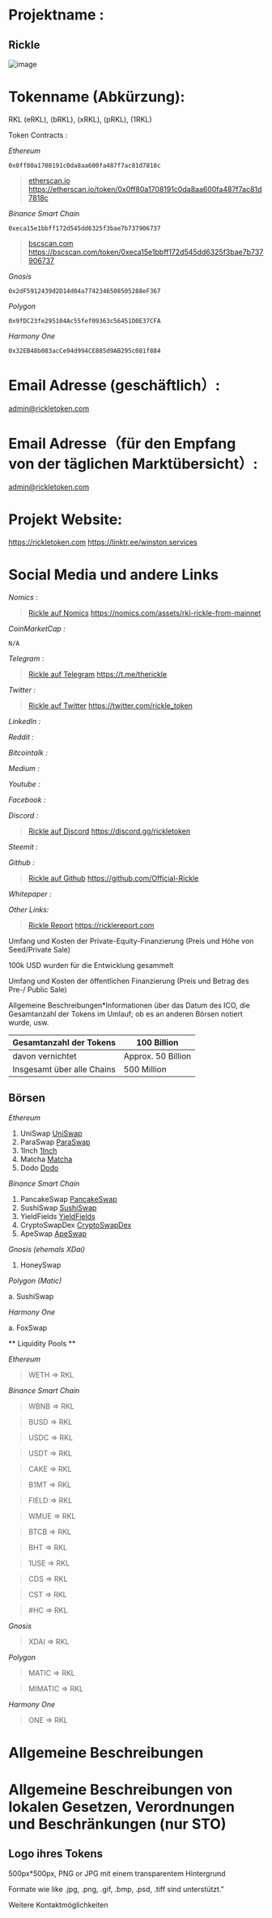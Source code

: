 # Projektname : #
  
  ## Rickle ##
  
![image](https://rickletoken.com/favicon.ico)

# Tokenname (Abkürzung): #

  RKL (eRKL), (bRKL), (xRKL), (pRKL), (1RKL)

Token Contracts : 
  
  _Ethereum_
  
    0x0ff80a1708191c0da8aa600fa487f7ac81d7818c
>   [etherscan.io](https://etherscan.io/token/0x0ff80a1708191c0da8aa600fa487f7ac81d7818c)  https://etherscan.io/token/0x0ff80a1708191c0da8aa600fa487f7ac81d7818c

  _Binance Smart Chain_
    
    0xeca15e1bbff172d545dd6325f3bae7b737906737
>   [bscscan.com](https://bscscan.com/token/0xeca15e1bbff172d545dd6325f3bae7b737906737)  https://bscscan.com/token/0xeca15e1bbff172d545dd6325f3bae7b737906737

  _Gnosis_
    
    0x2dF5912439d2D14d04a7742346508505288eF367
    

  _Polygon_
    
    0x9fDC23fe295104Ac55fef09363c56451D0E37CFA
    

  _Harmony One_
  
    0x32EB48b083acCe94d994CE885d9AB295c081f884
    

# Email Adresse (geschäftlich）: #

  admin@rickletoken.com

# Email Adresse（für den Empfang von der täglichen Marktübersicht）: #

  admin@rickletoken.com
  
# Projekt Website: # 

  https://rickletoken.com
  https://linktr.ee/winston.services
  
# Social Media und andere Links #

  _Nomics :_
  
>   [Rickle auf Nomics](https://nomics.com/assets/rkl-rickle-from-mainnet)  https://nomics.com/assets/rkl-rickle-from-mainnet
  
  _CoinMarketCap :_
  
    N/A

  _Telegram :_
  
>   [Rickle auf Telegram](https://t.me/therickle)  https://t.me/therickle
  
  _Twitter :_
  
>   [Rickle auf Twitter](https://twitter.com/rickle_token)  https://twitter.com/rickle_token

  _LinkedIn :_
  
  _Reddit :_
  
  _Bitcointalk :_
  
  _Medium :_
  
  _Youtube :_
  
  _Facebook :_
  
  _Discord :_
  
>   [Rickle auf Discord](https://discord.gg/rickletoken)  https://discord.gg/rickletoken
    
  _Steemit :_
  
  _Github :_
>   [Rickle auf Github](https://github.com/Official-Rickle)  https://github.com/Official-Rickle

  _Whitepaper :_
  
  _Other Links:_
>   [Rickle Report](https://ricklereport.com)  https://ricklereport.com

Umfang und Kosten der Private-Equity-Finanzierung (Preis und Höhe von Seed/Private Sale)

100k USD wurden für die Entwicklung gesammelt

Umfang und Kosten der öffentlichen Finanzierung (Preis und Betrag des Pre-/ Public Sale)

Allgemeine Beschreibungen*Informationen über das Datum des ICO, die Gesamtanzahl der Tokens im Umlauf; ob es an anderen Börsen notiert wurde, usw.


| Gesamtanzahl der Tokens    | 100 Billion         |
| -------------------------- | ------------------- |
| davon vernichtet           | Approx. 50 Billion  |
| Insgesamt über alle Chains | 500 Million         |

## Börsen ##

_Ethereum_
  
1.    UniSwap [UniSwap](https://app.uniswap.org/#/swap?outputCurrency=0x0ff80a1708191c0da8aa600fa487f7ac81d7818c&chain=mainnet)
1.    ParaSwap [ParaSwap](https://paraswap.io/#/?network=ethereum&outputCurrency=0x0ff80a1708191c0da8aa600fa487f7ac81d7818c)
1.    1Inch [1Inch](https://app.1inch.io/#/1/swap/ETH/rkl)
1.    Matcha [Matcha](https://matcha.xyz/markets/1/0x0ff80a1708191c0da8aa600fa487f7ac81d7818c)
1.    Dodo [Dodo](https://app.dodoex.io/exchange/ETH-rkl?network=mainnet)
  
_Binance Smart Chain_
    
1.    PancakeSwap [PancakeSwap](https://pancakeswap.finance/swap?outputCurrency=0xeCa15e1BbFF172D545Dd6325F3Bae7b737906737)
1.    SushiSwap [SushiSwap](https://app.sushi.com/swap?chainId=56&outputCurrency=0xeCa15e1BbFF172D545Dd6325F3Bae7b737906737)
1.    YieldFields [YieldFields](https://yieldfields.finance/swap?outputCurrency=0xeCa15e1BbFF172D545Dd6325F3Bae7b737906737)
1.    CryptoSwapDex [CryptoSwapDex](https://cryptoswapdex.com/swap?outputCurrency=0xeCa15e1BbFF172D545Dd6325F3Bae7b737906737)
1.    ApeSwap [ApeSwap](https://apeswap.finance/swap?outputCurrency=0xeCa15e1BbFF172D545Dd6325F3Bae7b737906737)
    
_Gnosis (ehemals XDai)_
  
1.    HoneySwap

  
_Polygon (Matic)_
  
a.    SushiSwap
    
_Harmony One_
  
a.    FoxSwap
    
** Liquidity Pools **
 
 _Ethereum_
    
>   WETH => RKL
    
_Binance Smart Chain_
    
>   WBNB => RKL

>   BUSD => RKL

>   USDC => RKL

>   USDT => RKL

>   CAKE => RKL

>   B1MT => RKL

>   FIELD => RKL

>   WMUE => RKL

>   BTCB => RKL

>   BHT => RKL

>   1USE => RKL

>   CDS => RKL

>   CST => RKL

>   #HC => RKL


_Gnosis_
    
>   XDAI => RKL
    
_Polygon_
    
>   MATIC => RKL

>   MIMATIC => RKL
       
_Harmony One_
    
>   ONE => RKL
    
# Allgemeine Beschreibungen #

# Allgemeine Beschreibungen von lokalen Gesetzen, Verordnungen und Beschränkungen (nur STO) #

## Logo ihres Tokens ##

500px*500px, PNG or JPG mit einem transparentem Hintergrund

Formate wie like .jpg, .png, .gif, .bmp, .psd, .tiff sind unterstützt."

Weitere Kontaktmöglichkeiten